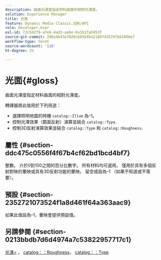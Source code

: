 ```yaml
---
description: 曲面光澤度指定材料曲面的相對光澤度。
solution: Experience Manager
title: 光面
feature: Dynamic Media Classic,SDK/API
role: Developer,User
exl-id: 72c5d2f9-a7e6-4ad3-aebe-6a1b1fa5453f
source-git-commit: 206e4643e3926cb85b4be2189743578f88180be7
workflow-type: tm+mt
source-wordcount: '116'
ht-degree: 2%

---
```


# 光面{#gloss}

曲面光澤度指定材料曲面的相對光澤度。

轉譯器將此值用於下列用途：

* 選擇照明地圖的時機 `catalog::Illum` 為–1。
* 控制光澤效果（鏡面反射）演算並結合 `catalog::Type`.
* 控制3D反射演算效果並結合 `catalog::Type` 和 `catalog::Roughness`.

## 屬性 {#section-ddc475c0556f4f67b4cf62bd1bcd4bf7}

整數。 介於0到100之間的百分比數字。 所有材料均可選用。 僅用於具有多個反射對映的暈映或具有3D反射功能的暈映。 留空或設為–1 （如果不知道或不需要）。

## 預設 {#section-2352721073524f1a8d461f64a363aac9}

如果此值設為–1，暈映會提供預設值。

## 另請參閱 {#section-0213bbdb7d6d4974a7c53822957717c1}

[光澤=](../../../../../ir-api/http-protocol/image-rendering-api-ref/c-ir-http-protocol-ref/c-ir-http-protocol-command-reference/r-ir-http-gloss.md#reference-325aef2ee51e4e1584a06047427340ca) ， [catalog：：Roughness](../../../../../ir-api/material-cat/image-rendering-api-ref/c-ir-material-catalog/c-ir-material-data-reference/r-ir-roughness.md#reference-79f748ac642745e3b81795a99f61fa99)， [catalog：：Type](../../../../../ir-api/material-cat/image-rendering-api-ref/c-ir-material-catalog/c-ir-material-data-reference/r-ir-cat-type.md#reference-9bea147dda9f4e74bc0ec79dcc0d9161)
